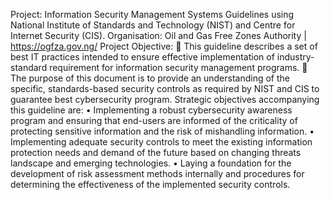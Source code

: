 Project: Information Security Management Systems Guidelines using National Institute of Standards and Technology (NIST) and Centre for Internet Security (CIS). 
Organisation: Oil and Gas Free Zones Authority | https://ogfza.gov.ng/
Project Objective: 
	This guideline describes a set of best IT practices intended to ensure effective implementation of industry-standard requirement for information security management programs.
	The purpose of this document is to provide an understanding of the specific, standards-based security controls as required by NIST and CIS to guarantee best cybersecurity program.
Strategic objectives accompanying this guideline are:
•	Implementing a robust cybersecurity awareness program and ensuring that end-users are informed of the criticality of protecting sensitive information and the risk of mishandling information.
•	Implementing adequate security controls to meet the existing information protection needs and demand of the future based on changing threats landscape and emerging technologies.
•	Laying a foundation for the development of risk assessment methods internally and procedures for determining the effectiveness of the implemented security controls.



